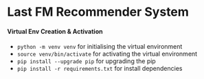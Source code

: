 # Last FM Recommender System

#### Virtual Env Creation & Activation

- `python -m venv venv` for initialising the virtual environment
- `source venv/bin/activate` for activating the virtual environment
- `pip install --upgrade pip` for upgrading the pip
- `pip install -r requirements.txt` for install dependencies
